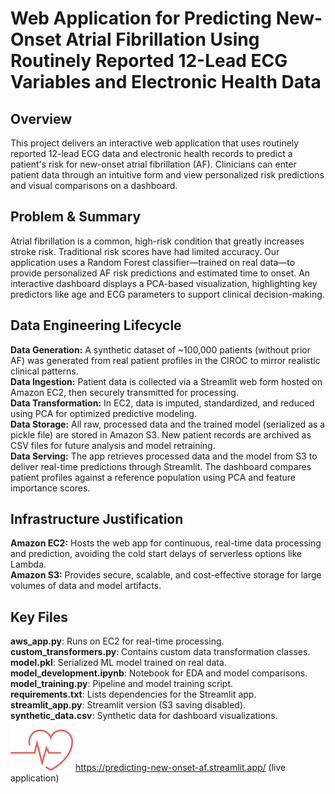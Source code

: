 # Web Application for Predicting New-Onset Atrial Fibrillation Using Routinely Reported 12-Lead ECG Variables and Electronic Health Data

## Overview

This project delivers an interactive web application that uses routinely reported 12-lead ECG data and electronic health records to predict a patient's risk for new-onset atrial fibrillation (AF). Clinicians can enter patient data through an intuitive form and view personalized risk predictions and visual comparisons on a dashboard.

## Problem & Summary

Atrial fibrillation is a common, high-risk condition that greatly increases stroke risk. Traditional risk scores have had limited accuracy. Our application uses a Random Forest classifier—trained on real data—to provide personalized AF risk predictions and estimated time to onset. An interactive dashboard displays a PCA-based visualization, highlighting key predictors like age and ECG parameters to support clinical decision-making.

## Data Engineering Lifecycle

**Data Generation:** A synthetic dataset of ~100,000 patients (without prior AF) was generated from real patient profiles in the CIROC to mirror realistic clinical patterns.  
**Data Ingestion:** Patient data is collected via a Streamlit web form hosted on Amazon EC2, then securely transmitted for processing.  
**Data Transformation:** In EC2, data is imputed, standardized, and reduced using PCA for optimized predictive modeling.  
**Data Storage:** All raw, processed data and the trained model (serialized as a pickle file) are stored in Amazon S3. New patient records are archived as CSV files for future analysis and model retraining.  
**Data Serving:** The app retrieves processed data and the model from S3 to deliver real-time predictions through Streamlit. The dashboard compares patient profiles against a reference population using PCA and feature importance scores.  

## Infrastructure Justification

**Amazon EC2:** Hosts the web app for continuous, real-time data processing and prediction, avoiding the cold start delays of serverless options like Lambda.  
**Amazon S3:** Provides secure, scalable, and cost-effective storage for large volumes of data and model artifacts.  

## Key Files

**aws_app.py**: Runs on EC2 for real-time processing.  
**custom_transformers.py**: Contains custom data transformation classes.  
**model.pkl**: Serialized ML model trained on real data.  
**model_development.ipynb**: Notebook for EDA and model comparisons.  
**model_training.py**: Pipeline and model training script.  
**requirements.txt**: Lists dependencies for the Streamlit app.  
**streamlit_app.py**: Streamlit version (S3 saving disabled).  
**synthetic_data.csv**: Synthetic data for dashboard visualizations.  

![Web Application for Predicting New-Onset Atrial Fibrillation Using Routinely Reported 12-Lead ECG Variables and Electronic Health Data](https://github.com/yildiramdsa/web_application_for_predicting_new_onset_atrial_fibrillation/blob/main/title_sm.png) https://predicting-new-onset-af.streamlit.app/ (live application)

